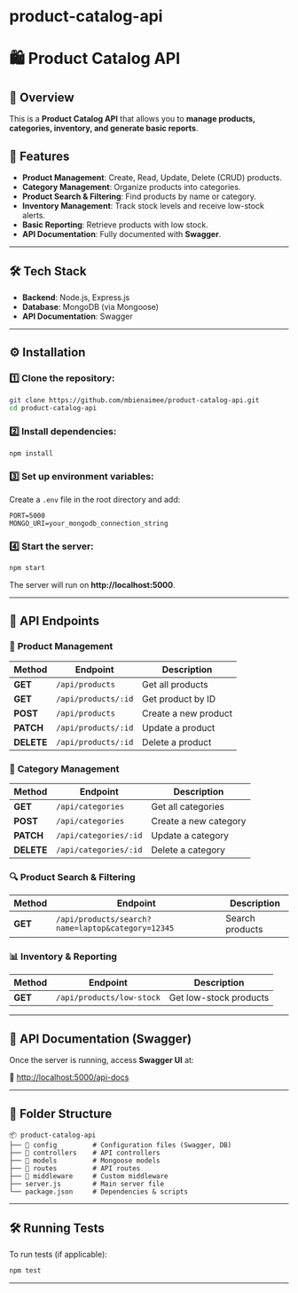 # product-catalog-api

# 🛍️ Product Catalog API

## 📖 Overview

This is a **Product Catalog API** that allows you to **manage products, categories, inventory, and generate basic reports**.

## 🚀 Features

- **Product Management**: Create, Read, Update, Delete (CRUD) products.
- **Category Management**: Organize products into categories.
- **Product Search & Filtering**: Find products by name or category.
- **Inventory Management**: Track stock levels and receive low-stock alerts.
- **Basic Reporting**: Retrieve products with low stock.
- **API Documentation**: Fully documented with **Swagger**.

---

## 🛠️ Tech Stack

- **Backend**: Node.js, Express.js
- **Database**: MongoDB (via Mongoose)
- **API Documentation**: Swagger

---

## ⚙️ Installation

### 1️⃣ Clone the repository:

```sh
git clone https://github.com/mbienaimee/product-catalog-api.git
cd product-catalog-api
```

### 2️⃣ Install dependencies:

```sh
npm install
```

### 3️⃣ Set up environment variables:

Create a `.env` file in the root directory and add:

```env
PORT=5000
MONGO_URI=your_mongodb_connection_string
```

### 4️⃣ Start the server:

```sh
npm start
```

The server will run on **http://localhost:5000**.

---

## 📌 API Endpoints

### 🛒 **Product Management**

| Method     | Endpoint            | Description          |
| ---------- | ------------------- | -------------------- |
| **GET**    | `/api/products`     | Get all products     |
| **GET**    | `/api/products/:id` | Get product by ID    |
| **POST**   | `/api/products`     | Create a new product |
| **PATCH**  | `/api/products/:id` | Update a product     |
| **DELETE** | `/api/products/:id` | Delete a product     |

### 📂 **Category Management**

| Method     | Endpoint              | Description           |
| ---------- | --------------------- | --------------------- |
| **GET**    | `/api/categories`     | Get all categories    |
| **POST**   | `/api/categories`     | Create a new category |
| **PATCH**  | `/api/categories/:id` | Update a category     |
| **DELETE** | `/api/categories/:id` | Delete a category     |

### 🔍 **Product Search & Filtering**

| Method  | Endpoint                                          | Description     |
| ------- | ------------------------------------------------- | --------------- |
| **GET** | `/api/products/search?name=laptop&category=12345` | Search products |

### 📊 **Inventory & Reporting**

| Method  | Endpoint                  | Description            |
| ------- | ------------------------- | ---------------------- |
| **GET** | `/api/products/low-stock` | Get low-stock products |

---

## 📜 API Documentation (Swagger)

Once the server is running, access **Swagger UI** at:

🔗 [http://localhost:5000/api-docs](http://localhost:5000/api-docs)

---

## 📌 Folder Structure

```
📦 product-catalog-api
├── 📂 config         # Configuration files (Swagger, DB)
├── 📂 controllers    # API controllers
├── 📂 models         # Mongoose models
├── 📂 routes         # API routes
├── 📂 middleware     # Custom middleware
├── server.js        # Main server file
└── package.json     # Dependencies & scripts
```

---

## 🛠️ Running Tests

To run tests (if applicable):

```sh
npm test
```

---
